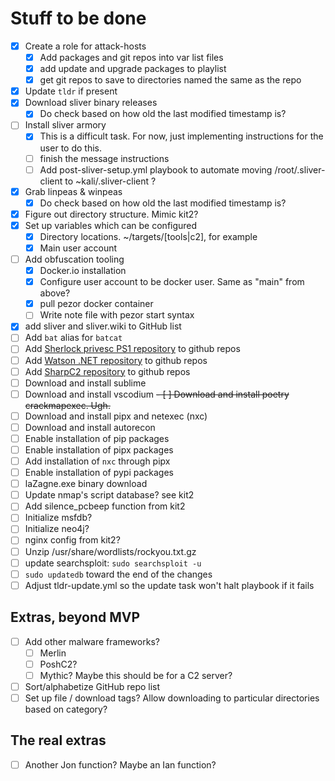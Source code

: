 # Stuff to be done

- [x] Create a role for attack-hosts
  - [x] Add packages and git repos into var list files
  - [x] add update and upgrade packages to playlist
  - [x] get git repos to save to directories named the same as the repo
- [x] Update `tldr` if present
- [x] Download sliver binary releases
  - [x] Do check based on how old the last modified timestamp is?
- [ ] Install sliver armory
  - [x] This is a difficult task. For now, just implementing instructions for the user to do this.
  - [ ] finish the message instructions
  - [ ] Add post-sliver-setup.yml playbook to automate moving /root/.sliver-client to ~kali/.sliver-client ?
- [x] Grab linpeas & winpeas
  - [x] Do check based on how old the last modified timestamp is?
- [x] Figure out directory structure. Mimic kit2?
- [x] Set up variables which can be configured
  - [x] Directory locations. ~/targets/\[tools|c2\], for example
  - [x] Main user account
- [ ] Add obfuscation tooling
  - [x] Docker.io installation
  - [x] Configure user account to be docker user. Same as "main" from above?
  - [x] pull pezor docker container
  - [ ] Write note file with pezor start syntax
- [x] add sliver and sliver.wiki to GitHub list
- [ ] Add `bat` alias for `batcat`
- [ ] Add [Sherlock privesc PS1 repository](https://github.com/rasta-mouse/Sherlock.git) to github repos
- [ ] Add [Watson .NET repository](https://github.com/rasta-mouse/Watson.git) to github repos
- [ ] Add [SharpC2 repository](https://github.com/rasta-mouse/SharpC2.git) to github repos
- [ ] Download and install sublime
- [ ] Download and install vscodium
~~- [ ] Download and install poetry crackmapexec. Ugh.~~
- [ ] Download and install pipx and netexec (nxc)
- [ ] Download and install autorecon
- [ ] Enable installation of pip packages
- [ ] Enable installation of pipx packages
- [ ] Add installation of `nxc` through pipx
- [ ] Enable installation of pypi packages
- [ ] laZagne.exe binary download
- [ ] Update nmap's script database? see kit2
- [ ] Add silence_pcbeep function from kit2
- [ ] Initialize msfdb?
- [ ] Initialize neo4j?
- [ ] nginx config from kit2?
- [ ] Unzip /usr/share/wordlists/rockyou.txt.gz
- [ ] update searchsploit: `sudo searchsploit -u`
- [ ] `sudo updatedb` toward the end of the changes
- [ ] Adjust tldr-update.yml so the update task won't halt playbook if it fails

## Extras, beyond MVP

- [ ] Add other malware frameworks?
  - [ ] Merlin
  - [ ] PoshC2?
  - [ ] Mythic? Maybe this should be for a C2 server?
- [ ] Sort/alphabetize GitHub repo list
- [ ] Set up file / download tags? Allow downloading to particular directories based on category?

## The real extras

- [ ] Another Jon function? Maybe an Ian function?
